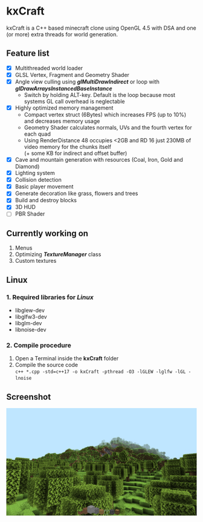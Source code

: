 # kxCraft

kxCraft is a C++ based minecraft clone using OpenGL 4.5 with DSA and one (or more) extra threads for world generation.

## Feature list
- [x] Multithreaded world loader
- [x] GLSL Vertex, Fragment and Geometry Shader
- [x] Angle view culling using __*glMultiDrawIndirect*__ or loop with __*glDrawArraysInstancedBaseInstance*__
  - Switch by holding ALT-key. Default is the loop because most systems GL call overhead is neglectable
- [x] Highly optimized memory management
  - Compact vertex struct (6Bytes) which increases FPS (up to 10%) and decreases memory usage
  - Geometry Shader calculates normals, UVs and the fourth vertex for each quad
  - Using RenderDistance 48 occupies <2GB and RD 16 just 230MB of video memory for the chunks itself <br> (+ some KB for
    indirect and offset buffer)
- [x] Cave and mountain generation with resources (Coal, Iron, Gold and Diamond)
- [x] Lighting system
- [x] Collision detection
- [x] Basic player movement
- [x] Generate decoration like grass, flowers and trees
- [x] Build and destroy blocks
- [x] 3D HUD
- [ ] PBR Shader

## Currently working on
1. Menus
2. Optimizing __*TextureManager*__ class
3. Custom textures




## Linux

### 1. Required libraries for *Linux*
   - libglew-dev
   - libglfw3-dev
   - libglm-dev
   - libnoise-dev
   
### 2. Compile procedure
 1. Open a Terminal inside the **kxCraft** folder 
 2. Compile the source code <br>
`c++ *.cpp -std=c++17 -o kxCraft -pthread -O3 -lGLEW -lglfw -lGL -lnoise`

## Screenshot
![kxCraft Hello](https://github.com/kexxalex/kxCraft/blob/master/kxCraft-Hello.png)

